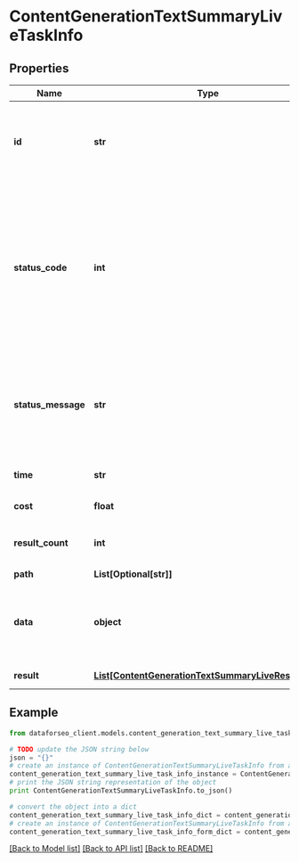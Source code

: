 # ContentGenerationTextSummaryLiveTaskInfo


## Properties

Name | Type | Description | Notes
------------ | ------------- | ------------- | -------------
**id** | **str** | task identifier unique task identifier in our system in the UUID format | [optional] 
**status_code** | **int** | status code of the task generated by DataForSEO, can be within the following range: 10000-60000 you can find the full list of the response codes here | [optional] 
**status_message** | **str** | informational message of the task you can find the full list of general informational messages here | [optional] 
**time** | **str** | execution time, seconds | [optional] 
**cost** | **float** | total tasks cost, USD | [optional] 
**result_count** | **int** | number of elements in the result array | [optional] 
**path** | **List[Optional[str]]** | URL path | [optional] 
**data** | **object** | contains the same parameters that you specified in the POST request | [optional] 
**result** | [**List[ContentGenerationTextSummaryLiveResultInfo]**](ContentGenerationTextSummaryLiveResultInfo.md) | array of results | [optional] 

## Example

```python
from dataforseo_client.models.content_generation_text_summary_live_task_info import ContentGenerationTextSummaryLiveTaskInfo

# TODO update the JSON string below
json = "{}"
# create an instance of ContentGenerationTextSummaryLiveTaskInfo from a JSON string
content_generation_text_summary_live_task_info_instance = ContentGenerationTextSummaryLiveTaskInfo.from_json(json)
# print the JSON string representation of the object
print ContentGenerationTextSummaryLiveTaskInfo.to_json()

# convert the object into a dict
content_generation_text_summary_live_task_info_dict = content_generation_text_summary_live_task_info_instance.to_dict()
# create an instance of ContentGenerationTextSummaryLiveTaskInfo from a dict
content_generation_text_summary_live_task_info_form_dict = content_generation_text_summary_live_task_info.from_dict(content_generation_text_summary_live_task_info_dict)
```
[[Back to Model list]](../README.md#documentation-for-models) [[Back to API list]](../README.md#documentation-for-api-endpoints) [[Back to README]](../README.md)


